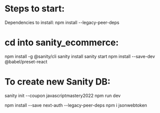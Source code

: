 # Steps to start:

Dependencies to install:
npm install --legacy-peer-deps

# cd into sanity_ecommerce:

npm install -g @sanity/cli
sanity install
sanity start
npm install --save-dev @babel/preset-react

# To create new Sanity DB:

sanity init --coupon javascriptmastery2022
npm run dev

npm install --save next-auth --legacy-peer-deps
npm i jsonwebtoken
